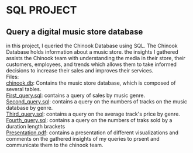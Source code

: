 # SQL PROJECT
## Query a digital music store database
in this project, I queried the Chinook Database using SQL. The Chinook Database holds information about a music store. the insights I gathered assists the Chinook team with understanding the media in their store, their customers, employees, and trends which allows them to take informed decisions to increase their sales and improves their services.\
Files:\
[chinook.db](https://github.com/Mohammed-Refat-0/Query-a-digital-music-store-database-project/blob/main/chinook.db): Contains the music store database, which is composed of several tables.\
[First_query.sql](https://github.com/Mohammed-Refat-0/Query-a-digital-music-store-database-project/blob/main/First_query.sql): contains a query of sales by music genre.\
[Second_query.sql](https://github.com/Mohammed-Refat-0/Query-a-digital-music-store-database-project/blob/main/Second_query.sql): contains a query on the numbers of tracks on the music database by genre.\
[Third_query.sql](https://github.com/Mohammed-Refat-0/Query-a-digital-music-store-database-project/blob/main/Third_query.sql): contains a query on the average track's price by genre.\
[Fourth_query.sql](https://github.com/Mohammed-Refat-0/Query-a-digital-music-store-database-project/blob/main/Fourth_query.sql): contains a query on the numbers of traks sold by a duration length brackets\
[Presentation.pdf](https://github.com/Mohammed-Refat-0/Query-a-digital-music-store-database-project/blob/main/presentation.pdf): contains a presentation of different visualizations and comments on the gathered insights of my queries to prsent and communicate them to the chinook team. 

